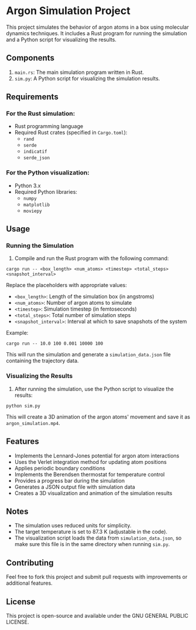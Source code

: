 # Argon Simulation Project

This project simulates the behavior of argon atoms in a box using molecular dynamics techniques. It includes a Rust program for running the simulation and a Python script for visualizing the results.

## Components

1. `main.rs`: The main simulation program written in Rust.
2. `sim.py`: A Python script for visualizing the simulation results.

## Requirements

### For the Rust simulation:
- Rust programming language
- Required Rust crates (specified in `Cargo.toml`):
  - `rand`
  - `serde`
  - `indicatif`
  - `serde_json`
  

### For the Python visualization:
- Python 3.x
- Required Python libraries:
  - `numpy`
  - `matplotlib`
  - `moviepy`

## Usage

### Running the Simulation

1. Compile and run the Rust program with the following command:

```
cargo run -- <box_length> <num_atoms> <timestep> <total_steps> <snapshot_interval>
```

Replace the placeholders with appropriate values:
- `<box_length>`: Length of the simulation box (in angstroms)
- `<num_atoms>`: Number of argon atoms to simulate
- `<timestep>`: Simulation timestep (in femtoseconds)
- `<total_steps>`: Total number of simulation steps
- `<snapshot_interval>`: Interval at which to save snapshots of the system

Example:
```
cargo run -- 10.0 100 0.001 10000 100
```

This will run the simulation and generate a `simulation_data.json` file containing the trajectory data.

### Visualizing the Results

1. After running the simulation, use the Python script to visualize the results:

```
python sim.py
```

This will create a 3D animation of the argon atoms' movement and save it as `argon_simulation.mp4`.

## Features

- Implements the Lennard-Jones potential for argon atom interactions
- Uses the Verlet integration method for updating atom positions
- Applies periodic boundary conditions
- Implements the Berendsen thermostat for temperature control
- Provides a progress bar during the simulation
- Generates a JSON output file with simulation data
- Creates a 3D visualization and animation of the simulation results

## Notes

- The simulation uses reduced units for simplicity.
- The target temperature is set to 87.3 K (adjustable in the code).
- The visualization script loads the data from `simulation_data.json`, so make sure this file is in the same directory when running `sim.py`.

## Contributing

Feel free to fork this project and submit pull requests with improvements or additional features.

## License

This project is open-source and available under the GNU GENERAL PUBLIC LICENSE.